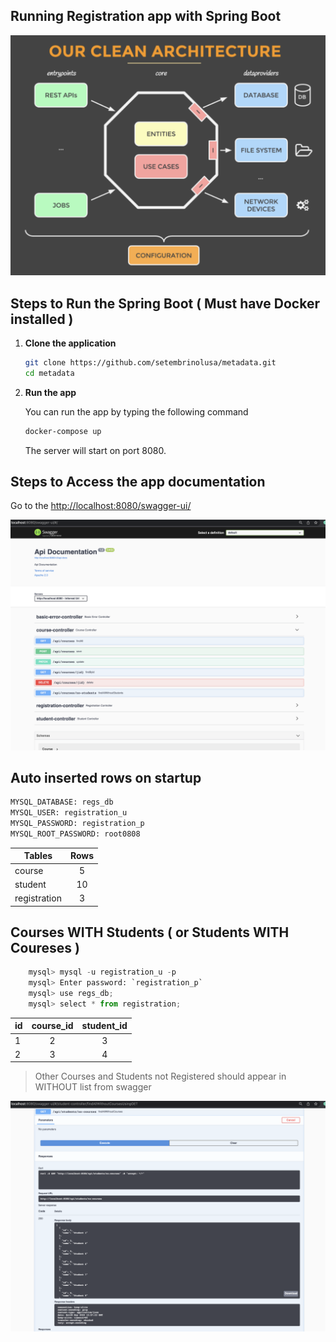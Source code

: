 ## Running Registration app with Spring Boot

![Clean Architecture](clean.png)

## Steps to Run the Spring Boot ( Must have Docker installed )

1. **Clone the application**

    ```bash
    git clone https://github.com/setembrinolusa/metadata.git
    cd metadata
    ```

2. **Run the app**

    You can run the app by typing the following command

    ```bash
    docker-compose up
    ```

    The server will start on port 8080.

## Steps to Access the app documentation

Go to the <http://localhost:8080/swagger-ui/>

![swagger](swagger.png)

## Auto inserted rows on startup
```python
MYSQL_DATABASE: regs_db
MYSQL_USER: registration_u
MYSQL_PASSWORD: registration_p
MYSQL_ROOT_PASSWORD: root0808
```

| Tables       | Rows |
|--------------|:----:|
| course       |  5   |
| student      |  10  |
| registration |  3   |

## Courses WITH Students ( or Students WITH Coureses )

```python
    mysql> mysql -u registration_u -p
    mysql> Enter password: `registration_p`
    mysql> use regs_db;
    mysql> select * from registration;
```

| id  | course_id | student_id |
|-----|:---------:|:----------:|
| 1   |     2     |     3      |
| 2   |     3     |     4      |

> Other Courses and Students not Registered should appear in WITHOUT list from swagger
> 
![swagger](without.png)
